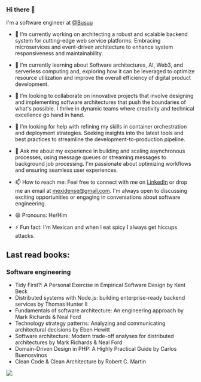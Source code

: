 ### Hi there 👋

I'm a software engineer at [@Busuu](https://github.com/Busuu)

- 🔭 I’m currently working on architecting a robust and scalable backend system for cutting-edge web service platforms. Embracing microservices and event-driven architecture to enhance system responsiveness and maintainability.

- 🌱 I’m currently learning about Software architectures, AI, Web3, and serverless computing and, exploring how it can be leveraged to optimize resource utilization and improve the overall efficiency of digital product development.

- 👯 I’m looking to collaborate on innovative projects that involve designing and implementing software architectures that push the boundaries of what's possible. I thrive in dynamic teams where creativity and technical excellence go hand in hand.

- 🤔 I’m looking for help with refining my skills in container orchestration and deployment strategies. Seeking insights into the latest tools and best practices to streamline the development-to-production pipeline.

- 💬 Ask me about my experience in building and scaling asynchronous processes, using message queues or streaming messages to background job processing. I'm passionate about optimizing workflows and ensuring seamless user experiences.

- 📫 How to reach me: Feel free to connect with me on [LinkedIn](https://www.linkedin.com/in/sbrionesr/) or drop me an email at mexidense@gmail.com. I'm always open to discussing exciting opportunities or engaging in conversations about software engineering.

- 😄 Pronouns: He/Him

- ⚡ Fun fact: I'm Mexican and when I eat spicy I always get hiccups attacks.

## Last read books:

### Software engineering

- Tidy First?: A Personal Exercise in Empirical Software Design by Kent Beck
- Distributed systems with Node.js: building enterprise-ready backend services by Thomas Hunter II
- Fundamentals of software architecture: An engineering approach by Mark Richards & Neal Ford
- Technology strategy patterns: Analyzing and communicating architectural decisions by Eben Hewitt
- Software architecture: Modern trade-off analyses for distributed architectures by Mark Richards & Neal Ford
- Domain-Driven Design in PHP: A Highly Practical Guide by Carlos Buenosvinos
- Clean Code & Clean Architecture by Robert C. Martin



![](https://komarev.com/ghpvc/?username=Mexidense&color=brightgreen)
